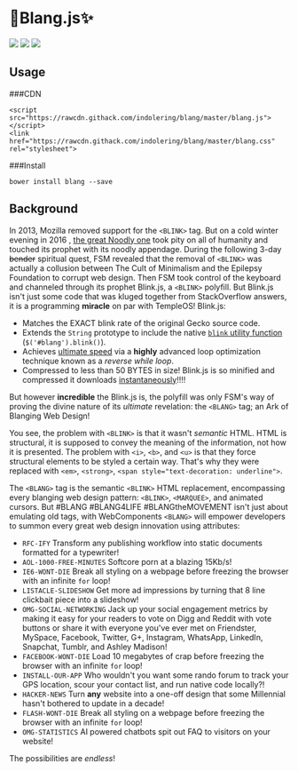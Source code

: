<link href="https://rawcdn.githack.com/indolering/blang/master/blang.css" rel="stylesheet">

<blink>💎Blang.js✨</blink>
===========================
<img src="https://img.shields.io/badge/build-passing-green.svg">
<img src="https://img.shields.io/badge/coverage-100%25-green.svg">
<img src="https://img.shields.io/packagist/dm/doctrine/orm.svg">

Usage
-----

###CDN

    <script src="https://rawcdn.githack.com/indolering/blang/master/blang.js"></script>
    <link href="https://rawcdn.githack.com/indolering/blang/master/blang.css" rel="stylesheet">

###Install

    bower install blang --save
    
Background
----------

In 2013, Mozilla removed support for the `<BLINK>` tag. But on a cold winter evening in 2016 , [the great Noodly one](FSM) took pity on all of humanity and touched its prophet with its noodly appendage.  During the following 3-day ~~bender~~ spiritual quest, FSM revealed that the removal of `<BLINK>` was actually a collusion between The Cult of Minimalism and the Epilepsy Foundation to corrupt web design.  Then FSM took control of the keyboard and channeled through its prophet <blink>Blink.js</blink>, a `<BLINK>` polyfill.  But <blink>Blink.js</blink> isn't just some code that was kluged together from StackOverflow answers, it is a programming **miracle** on par with TempleOS!  <blink>Blink.js</blink>:

* Matches the EXACT <blink>blink</blink> rate of the original Gecko source code. 
* Extends the `String` prototype to include the native [`blink` utility function](blink()) (`$('#blang').blink()`).
* Achieves [ultimate speed](loop) via a **highly** advanced loop optimization technique known as a *reverse while loop*.
* Compressed to less than 50 BYTES in size!  <blink>Blink.js</blink> is so minified and compressed it downloads [instantaneously](http://www.download-time.com/)!!!!

But however **incredible** the <blink>Blink.js</blink> is, the polyfill was only FSM's way of proving the divine nature of its *ultimate* revelation: the  `<BLANG>` tag; an Ark of Blanging Web Design!

You see, the problem with `<BLINK>` is that it wasn't *semantic* HTML.  HTML is structural, it is supposed to convey the meaning of the information, not how it is presented. The problem with `<i>`, `<b>`, and `<u>` is that they force structural elements to be styled a certain way.  That's why they were replaced with `<em>`, `<strong>`, `<span style="text-decoration: underline">`.

The `<BLANG>` tag is the semantic `<BLINK>` HTML replacement, encompassing every blanging web design pattern: `<BLINK>`, `<MARQUEE>`, and animated cursors.  But #BLANG #BLANG4LIFE #BLANGtheMOVEMENT isn't just about emulating old tags, with WebComponents `<BLANG>` will empower developers to summon every great web design innovation using attributes:

  * `RFC-IFY` Transform any publishing workflow into static documents formatted for a typewriter!
  * `AOL-1000-FREE-MINUTES` Softcore porn at a blazing 15Kb/s!
  * `IE6-WONT-DIE` Break all styling on a webpage before freezing the browser with an infinite `for` loop! 
  * `LISTACLE-SLIDESHOW` Get more ad impressions by turning that 8 line clickbait piece into a slideshow!
  * `OMG-SOCIAL-NETWORKING` Jack up your social engagement metrics by making it easy for your readers to vote on Digg and Reddit with vote buttons or share it with everyone you've ever met on Friendster, MySpace, Facebook, Twitter, G+, Instagram, WhatsApp, LinkedIn, Snapchat, Tumblr, and Ashley Madison!
  * `FACEBOOK-WONT-DIE` Load 10 megabytes of crap before freezing the browser with an infinite `for` loop! 
  * `INSTALL-OUR-APP` Who wouldn't you want some rando forum to track your GPS location, scour your contact list, and run native code locally?!
  * `HACKER-NEWS` Turn **any** website into a one-off design that some Millennial hasn't bothered to update in a decade!
  * `FLASH-WONT-DIE` Break all styling on a webpage before freezing the browser with an infinite `for` loop! 
  * `OMG-STATISTICS` AI powered chatbots spit out FAQ to visitors on your website!
  
The possibilities are *endless*!

[FSM]: https://en.wikipedia.org/wiki/Flying_Spaghetti_Monster
[css2]: https://www.w3.org/TR/CSS21/text.html#lining-striking-props
[blink()]: https://developer.mozilla.org/en-US/docs/Web/JavaScript/Reference/Global_Objects/String/blink
[loop]: https://jsperf.com/while-reverse-vs-for-cached-length
[temple]: http://www.templeos.org
[semantic-html]: https://en.wikipedia.org/wiki/Semantic_HTML
